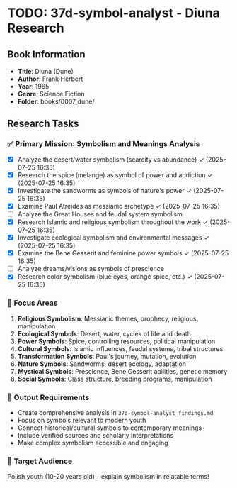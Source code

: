 # TODO: 37d-symbol-analyst - Diuna Research

## Book Information
- **Title**: Diuna (Dune)
- **Author**: Frank Herbert
- **Year**: 1965
- **Genre**: Science Fiction
- **Folder**: books/0007_dune/

## Research Tasks

### ✅ Primary Mission: Symbolism and Meanings Analysis
- [x] Analyze the desert/water symbolism (scarcity vs abundance) ✓ (2025-07-25 16:35)
- [x] Research the spice (melange) as symbol of power and addiction ✓ (2025-07-25 16:35)
- [x] Investigate the sandworms as symbols of nature's power ✓ (2025-07-25 16:35)
- [x] Examine Paul Atreides as messianic archetype ✓ (2025-07-25 16:35)
- [ ] Analyze the Great Houses and feudal system symbolism
- [x] Research Islamic and religious symbolism throughout the work ✓ (2025-07-25 16:35)
- [x] Investigate ecological symbolism and environmental messages ✓ (2025-07-25 16:35)
- [x] Examine the Bene Gesserit and feminine power symbols ✓ (2025-07-25 16:35)
- [ ] Analyze dreams/visions as symbols of prescience
- [x] Research color symbolism (blue eyes, orange spice, etc.) ✓ (2025-07-25 16:35)

### 🎯 Focus Areas
1. **Religious Symbolism**: Messianic themes, prophecy, religious manipulation
2. **Ecological Symbols**: Desert, water, cycles of life and death
3. **Power Symbols**: Spice, controlling resources, political manipulation
4. **Cultural Symbols**: Islamic influences, feudal systems, tribal structures
5. **Transformation Symbols**: Paul's journey, mutation, evolution
6. **Nature Symbols**: Sandworms, desert ecology, adaptation
7. **Mystical Symbols**: Prescience, Bene Gesserit abilities, genetic memory
8. **Social Symbols**: Class structure, breeding programs, manipulation

### 📝 Output Requirements
- Create comprehensive analysis in `37d-symbol-analyst_findings.md`
- Focus on symbols relevant to modern youth
- Connect historical/cultural symbols to contemporary meanings
- Include verified sources and scholarly interpretations
- Make complex symbolism accessible and engaging

### 🎯 Target Audience
Polish youth (10-20 years old) - explain symbolism in relatable terms!